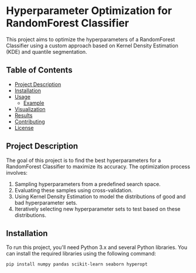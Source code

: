 # Hyperparameter Optimization for RandomForest Classifier

This project aims to optimize the hyperparameters of a RandomForest Classifier using a custom approach based on Kernel Density Estimation (KDE) and quantile segmentation.

## Table of Contents
- [Project Description](#project-description)
- [Installation](#installation)
- [Usage](#usage)
  - [Example](#example)
- [Visualization](#visualization)
- [Results](#results)
- [Contributing](#contributing)
- [License](#license)

## Project Description
The goal of this project is to find the best hyperparameters for a RandomForest Classifier to maximize its accuracy. The optimization process involves:
1. Sampling hyperparameters from a predefined search space.
2. Evaluating these samples using cross-validation.
3. Using Kernel Density Estimation to model the distributions of good and bad hyperparameter sets.
4. Iteratively selecting new hyperparameter sets to test based on these distributions.

## Installation
To run this project, you'll need Python 3.x and several Python libraries. You can install the required libraries using the following command:

```bash
pip install numpy pandas scikit-learn seaborn hyperopt
